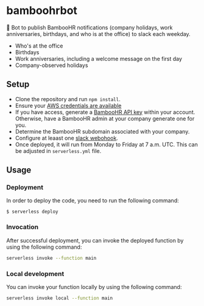 # bamboohrbot

🤖 Bot to publish BambooHR notifications (company holidays, work anniversaries, birthdays, and who is at the office) to slack each weekday.

- Who's at the office
- Birthdays
- Work anniversaries, including a welcome message on the first day
- Company-observed holidays

## Setup

- Clone the repository and run `npm install`.
- Ensure your [AWS credentials are available](https://serverless.com/framework/docs/providers/aws/guide/credentials/)
- If you have access, generate a [BambooHR API key](https://www.bamboohr.com/api/documentation/) within your account. Otherwise, have a BambooHR admin at your company generate one for you.
- Determine the BambooHR subdomain associated with your company.
- Configure at leaast one [slack webohook](https://slack.com/apps/manage/custom-integrations).
- Once deployed, it will run from Monday to Friday at 7 a.m. UTC. This can be adjusted in `serverless.yml` file.

## Usage

### Deployment

In order to deploy the code, you need to run the following command:

```
$ serverless deploy
```

### Invocation

After successful deployment, you can invoke the deployed function by using the following command:

```bash
serverless invoke --function main
```

### Local development

You can invoke your function locally by using the following command:

```bash
serverless invoke local --function main
```
